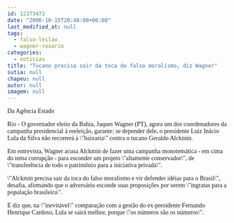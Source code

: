 ```yaml
---
id: 12373472
date: "2006-10-15T20:48:00+00:00"
last_modified_at: null
tags:
  - falso-leilao
  - wagner-rosario
categories:
  - noticias
title: "Tucano precisa sair da toca do falso moralismo, diz Wagner"
sutia: null
chapeu: null
autor: null
imagem: null
---
```

<p><P><FONT face=Verdana>Da Agência Estado</FONT></P></p>
<p><P><FONT face=Verdana>Rio - O governador eleito da Bahia, Jaques Wagner (PT), agora um dos coordenadores da campanha presidencial à reeleição, garante: se depender dele, o presidente Luiz Inácio Lula da Silva não recorrerá à \"baixaria\" contra o tucano Geraldo Alckmin. </FONT></P></p>
<p><P><FONT face=Verdana>Em entrevista, Wagner acusa Alckmin de fazer uma campanha monotemática - em cima do tema corrupção - para esconder um projeto \"altamente conservador\", de \"transferência de todo o patrimônio para a iniciativa privada\". </FONT></P></p>
<p><P><FONT face=Verdana>\"Alckmin precisa sair da toca do falso moralismo e vir defender idéias para o Brasil\", desafia, afirmando que o adversário esconde suas proposições por serem \"ingratas para a população brasileira\". </FONT></P></p>
<p><P><FONT face=Verdana>E diz que, na \"inevitável\" comparação com a gestão do ex-presidente Fernando Henrique Cardoso, Lula se sairá melhor, porque \"os números são os números\". </FONT></P> </p>
